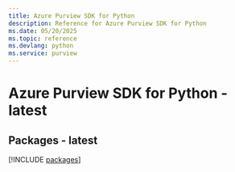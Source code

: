 ```yaml
---
title: Azure Purview SDK for Python
description: Reference for Azure Purview SDK for Python
ms.date: 05/20/2025
ms.topic: reference
ms.devlang: python
ms.service: purview
---
```

# Azure Purview SDK for Python - latest
## Packages - latest
[!INCLUDE [packages](purview-index.md)]